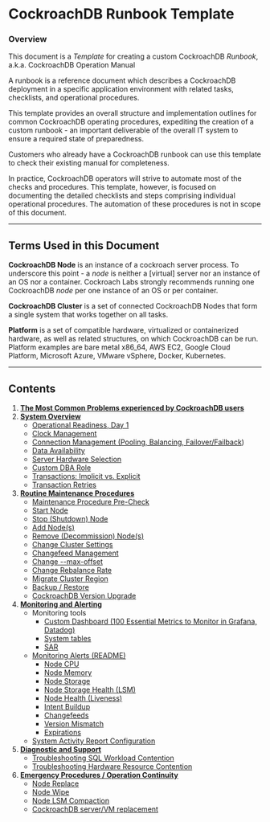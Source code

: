 
# CockroachDB Runbook Template


### Overview

This document is a _Template_ for creating a custom CockroachDB _Runbook_, a.k.a. CockroachDB Operation Manual

A runbook is a reference document which describes a CockroachDB deployment in a specific application environment with related tasks, checklists, and operational procedures.

This template provides an overall structure and implementation outlines for common CockroachDB operating procedures, expediting the creation of a custom runbook - an important deliverable of the overall IT system to ensure a required state of preparedness.

Customers who already have a CockroachDB runbook can use this template to check their existing manual for completeness.

In practice, CockroachDB operators will strive to automate most of the checks and procedures. This template, however, is focused on documenting the detailed checklists and steps comprising individual operational procedures. The automation of these procedures is not in scope of this document.



---

## Terms Used in this Document

**CockroachDB Node**  is an instance of a cockroach server process. To underscore this point - a *node* is neither a [virtual] server nor an instance of an OS nor a container. Cockroach Labs strongly recommends running one CockroachDB *node* per one instance of an OS or per container.

**CockroachDB Cluster**  is a set of connected CockroachDB Nodes that form a single system that works together on all tasks.

**Platform**  is a set of compatible hardware, virtualized or containerized hardware, as well as related structures, on which CockroachDB can be run. Platform examples are bare metal x86\_64, AWS EC2, Google Cloud Platform, Microsoft Azure, VMware vSphere, Docker, Kubernetes.



---

## Contents

1. **[The Most Common Problems experienced by CockroachDB users](most-common-problems/README.md)**
1. **[System Overview](system-overview)**
    * [Operational Readiness, Day 1](system-overview/day-1-2.md)
    * [Clock Management](system-overview/clock-management.md)
    * [Connection Management (Pooling, Balancing, Failover/Failback](system-overview/connection-management.md))
    * [Data Availability](system-overview/data-availability.md)
    * [Server Hardware Selection](system-overview/hw-selection.md)
    * [Custom DBA Role](system-overview/role-dba.md)
    * [Transactions: Implicit vs. Explicit](system-overview/transaction-implicit-explicit.md)
    * [Transaction Retries](system-overview/transaction-retires.md)
1. **[Routine Maintenance Procedures](routine-maintenance)**
    * [Maintenance Procedure Pre-Check](routine-maintenance/maintenance-pre-check.md)
    * [Start Node](routine-maintenance/node-start.md)
    * [Stop (Shutdown) Node](routine-maintenance/node-stop.md)
    * [Add Node(s)](routine-maintenance/node-add.md)
    * [Remove (Decommission) Node(s)](routine-maintenance/node-remove.md)
    * [Change Cluster Settings](routine-maintenance/change-cluster-setting.md)
    * [Changefeed Management](routine-maintenance/changefeed-management.md)
    * [Change --max-offset](routine-maintenance/change-max-offset.md)
    * [Change Rebalance Rate](routine-maintenance/change-rebalance-rate.md)
    * [Migrate Cluster Region](routine-maintenance/cluster-region-migrate.md)
    * [Backup / Restore](routine-maintenance/backup-restore/README.md)
    * [CockroachDB Version Upgrade](routine-maintenance/release-upgrade.md)
1. **[Monitoring and Alerting](monitoring-alerts)**
    * Monitoring tools
        * [Custom Dashboard (100 Essential Metrics to Monitor in Grafana, Datadog)](monitoring-alerts/monitoring-dashboard-custom.md)
        * [System tables](monitoring-alerts/monitoring-sys-tables.md)
        * [SAR](monitoring-alerts/sar.md)
    * [Monitoring Alerts (README)](monitoring-alerts/README.md)
        * [Node CPU](monitoring-alerts/alert-node-cpu.md)
        * [Node Memory](monitoring-alerts/alert-node-memory.md)
        * [Node Storage](monitoring-alerts/alert-node-storage.md)
        * [Node Storage Health (LSM)](monitoring-alerts/alert-lsm-health.md)
        * [Node Health (Liveness)](monitoring-alerts/alert-node-health.md)
        * [Intent Buildup](monitoring-alerts/alert-intent-buildup.md)
        * [Changefeeds](monitoring-alerts/alert-cdc.md)
        * [Version Mismatch](monitoring-alerts/alert-version-mismatch.md)
        * [Expirations](monitoring-alerts/alert-expirations.md)
    * [System Activity Report Configuration](monitoring-alerts/sar.md)
1. **[Diagnostic and Support](diagnostic-support)**
    * [Troubleshooting SQL Workload Contention](diagnostic-support/troubleshooting-sql-contention.md)
    * [Troubleshooting Hardware Resource Contention](diagnostic-support/troubleshooting-hardware-contention.md)
1. **[Emergency Procedures / Operation Continuity](emergency-procedures/_under-construction_.md)**
    * [Node Replace](emergency-procedures/node-replace.md)
    * [Node Wipe](emergency-procedures/node-wipe.md)
    * [Node LSM Compaction](emergency-procedures/lsm-compact.md)
    * [CockroachDB server/VM replacement](emergency-procedures/server-vm-replacement.md)

